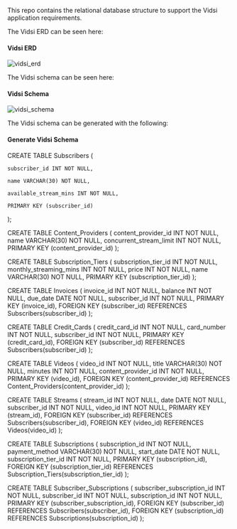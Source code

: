 This repo contains the relational database structure to support the Vidsi application requirements.

The Vidsi ERD can be seen here:
#### Vidsi ERD
![vidsi_erd](https://user-images.githubusercontent.com/22860105/31319513-2175686e-ac2a-11e7-9d0e-10e592b46978.png)

The Vidsi schema can be seen here:
#### Vidsi Schema
![vidsi_schema](https://user-images.githubusercontent.com/22860105/31319514-23358cf6-ac2a-11e7-955a-608d5accd4c2.png)

The Vidsi schema can be generated with the following: 

#### Generate Vidsi Schema
CREATE TABLE Subscribers
(

    subscriber_id INT NOT NULL,
  
    name VARCHAR(30) NOT NULL,
  
    available_stream_mins INT NOT NULL,
  
    PRIMARY KEY (subscriber_id)
  
);

CREATE TABLE Content_Providers
(
  content_provider_id INT NOT NULL,
  name VARCHAR(30) NOT NULL,
  concurrent_stream_limit INT NOT NULL,
  PRIMARY KEY (content_provider_id)
);

CREATE TABLE Subscription_Tiers
(
  subscription_tier_id INT NOT NULL,
  monthly_streaming_mins INT NOT NULL,
  price INT NOT NULL,
  name VARCHAR(30) NOT NULL,
  PRIMARY KEY (subscription_tier_id)
);

CREATE TABLE Invoices
(
  invoice_id INT NOT NULL,
  balance INT NOT NULL,
  due_date DATE NOT NULL,
  subscriber_id INT NOT NULL,
  PRIMARY KEY (invoice_id),
  FOREIGN KEY (subscriber_id) REFERENCES Subscribers(subscriber_id)
);

CREATE TABLE Credit_Cards
(
  credit_card_id INT NOT NULL,
  card_number INT NOT NULL,
  subscriber_id INT NOT NULL,
  PRIMARY KEY (credit_card_id),
  FOREIGN KEY (subscriber_id) REFERENCES Subscribers(subscriber_id)
);

CREATE TABLE Videos
(
  video_id INT NOT NULL,
  title VARCHAR(30) NOT NULL,
  minutes INT NOT NULL,
  content_provider_id INT NOT NULL,
  PRIMARY KEY (video_id),
  FOREIGN KEY (content_provider_id) REFERENCES Content_Providers(content_provider_id)
);

CREATE TABLE Streams
(
  stream_id INT NOT NULL,
  date DATE NOT NULL,
  subscriber_id INT NOT NULL,
  video_id INT NOT NULL,
  PRIMARY KEY (stream_id),
  FOREIGN KEY (subscriber_id) REFERENCES Subscribers(subscriber_id),
  FOREIGN KEY (video_id) REFERENCES Videos(video_id)
);

CREATE TABLE Subscriptions
(
  subscription_id INT NOT NULL,
  payment_method VARCHAR(30) NOT NULL,
  start_date DATE NOT NULL,
  subscription_tier_id INT NOT NULL,
  PRIMARY KEY (subscription_id),
  FOREIGN KEY (subscription_tier_id) REFERENCES Subscription_Tiers(subscription_tier_id)
);

CREATE TABLE Subscriber_Subscriptions
(
  subscriber_subscription_id INT NOT NULL,
  subscriber_id INT NOT NULL,
  subscription_id INT NOT NULL,
  PRIMARY KEY (subscriber_subscription_id),
  FOREIGN KEY (subscriber_id) REFERENCES Subscribers(subscriber_id),
  FOREIGN KEY (subscription_id) REFERENCES Subscriptions(subscription_id)
);


